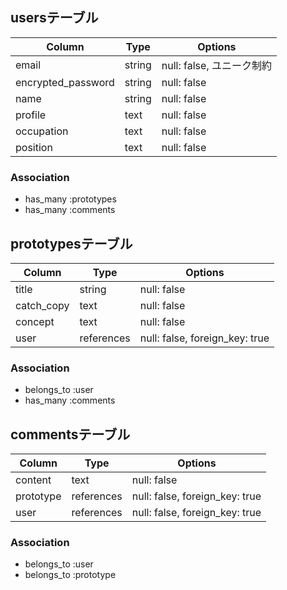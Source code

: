 ## usersテーブル

| Column              | Type         | Options                   |
| ------------------- | ------------ | ------------------------- |
| email               | string       | null: false, ユニーク制約   |
| encrypted_password  | string       | null: false               |
| name                | string       | null: false               |
| profile             | text         | null: false               |
| occupation          | text         | null: false               |
| position            | text         | null: false               |

### Association

- has_many :prototypes
- has_many :comments


## prototypesテーブル

| Column              | Type         | Options                        |
| ------------------- | ------------ | ------------------------------ |
| title               | string       | null: false                    |
| catch_copy          | text         | null: false                    |
| concept             | text         | null: false                    |
| user                | references   | null: false, foreign_key: true |

### Association

- belongs_to :user
- has_many :comments


## commentsテーブル

| Column              | Type         | Options                        |
| ------------------- | ------------ | ------------------------------ |
| content             | text         | null: false                    |
| prototype           | references   | null: false, foreign_key: true |
| user                | references   | null: false, foreign_key: true |

### Association

- belongs_to :user
- belongs_to :prototype